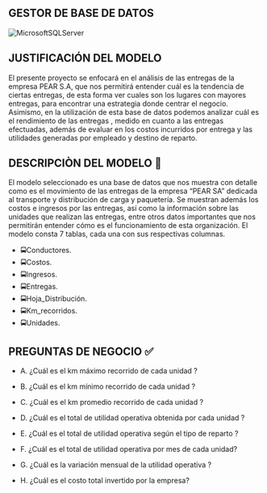 ## GESTOR DE BASE DE DATOS
![MicrosoftSQLServer](https://img.shields.io/badge/Microsoft%20SQL%20Server-CC2927?style=for-the-badge&logo=microsoft%20sql%20server&logoColor=white)


## JUSTIFICACIÓN DEL MODELO
El presente proyecto se enfocará en el análisis de las entregas de la empresa PEAR S.A, que nos permitirá entender cuál 
es la tendencia de ciertas entregas, de esta forma ver cuales son los lugares con mayores entregas, para encontrar una estrategia donde 
centrar el negocio. Asimismo, en la utilización de esta base de datos podemos analizar cuál es el rendimiento de las entregas , medido en 
cuanto a las entregas efectuadas, además de evaluar en los costos incurridos por entrega y las utilidades generadas por empleado y destino 
de reparto.

## DESCRIPCIÒN DEL MODELO 📝
El modelo seleccionado es una base de datos que nos muestra con detalle como es el movimiento de las entregas de la empresa 
“PEAR SA” dedicada al transporte y distribución de carga y paquetería. Se muestran además los costos e ingresos por las entregas, así como
la información sobre las unidades que realizan las entregas, entre otros datos importantes que nos permitirán entender cómo es el funcionamiento de esta organización. El modelo consta 7 tablas, cada una con sus respectivas columnas.

  * 🚍Conductores.
  * 🚍Costos.
  * 🚍Ingresos.
  * 🚍Entregas.
  * 🚍Hoja_Distribución.
  * 🚍Km_recorridos.
  * 🚍Unidades.
    
## PREGUNTAS DE NEGOCIO ✅

* A. ¿Cuál es el km máximo recorrido de cada unidad ? 


* B. ¿Cuál es el km mínimo recorrido de cada unidad ?


* C. ¿Cuál es el km promedio recorrido de cada unidad ?


* D. ¿Cuál es el total de utilidad operativa obtenida por cada unidad ?


* E. ¿Cuál es el total de utilidad operativa según el tipo de reparto ?


* F. ¿Cuál es el total de utilidad operativa por mes de cada unidad? 


* G. ¿Cuál es la variación mensual de la utilidad operativa ?


* H. ¿Cuál es el costo total invertido por la empresa?
